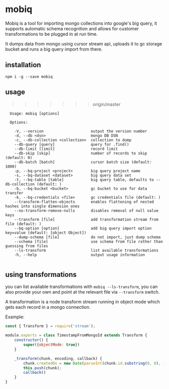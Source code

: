 # mobiq

Mobiq is a tool for importing mongo collections into google's big query, it supports automatic schema recognition and allows for customer transformations to be plugged in at run time.

It dumps data from mongo using cursor stream api, uploads it to gc storage bucket and runs a big query import from there.

## installation

```
npm i -g --save mobiq
```

## usage
>>>>>>> origin/master

```
  Usage: mobiq [options]

  Options:

    -V, --version                     output the version number
    -d, --db <dsn>                    mongo DB DSN
    -c, --db-collection <collection>  collection to dump
    --db-query [query]                query for .find()
    --db-limit [limit]                record limit
    --db-skip [skip]                  number of records to skip (default: 0)
    --db-batch [batch]                cursor batch size (default: 1000)
    -p, --bq-project <project>        big query project name
    -s, --bq-dataset <dataset>        big query data set
    -t, --bq-table [table]            big query table, defaults to --db-collection (default: )
    -b, --bq-bucket <bucket>          gc bucket to use for data transfer
    -k, --bq-credentials <file>       gc credentials file (default: )
    --transform-flatten-objects       enables flattening of nested hashes into single dimension ones
    --no-transform-remove-nulls       disables removal of null value keys
    --transform [file]                add transformation stream from file (default: )
    --bq-option [option]              add big query import option key=value (default: [object Object])
    --dump-schema [file]              do not import, just dump schema
    --schema [file]                   use schema from file rather than guessing from files
    --ls-transform                    list available transformations
    -h, --help                        output usage information


```

## using transformations

you can list available transformations with `mobiq --ls-transform`, you can also provide your own and point at the relevant file via `--transform` switch.

A transformation is a node transform stream running in object mode which gets each record in a mongo connection.

Example:

```node.js
const { Transform } = require('stream');

module.exports = class TimestampFromMongoId extends Transform {
    constructor() {
        super({objectMode: true})
    }

    _transform(chunk, encoding, callback) {
        chunk.createdOn = new Date(parseInt(chunk.id.substring(0, 8), 16) * 1000);
        this.push(chunk);
        callback()
    }
}
```
